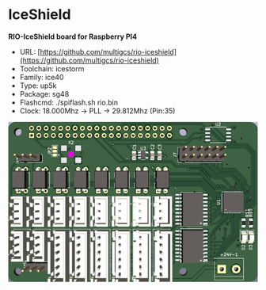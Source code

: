 # IceShield
**RIO-IceShield board for Raspberry PI4**

* URL: [https://github.com/multigcs/rio-iceshield](https://github.com/multigcs/rio-iceshield)
* Toolchain: icestorm
* Family: ice40
* Type: up5k
* Package: sg48
* Flashcmd: ./spiflash.sh rio.bin
* Clock: 18.000Mhz -> PLL -> 29.812Mhz (Pin:35)

![board.png](board.png)

